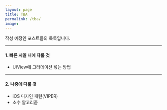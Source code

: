 ```yaml
---
layout: page
title: TBA
permalink: /tba/
image: 
---
```


작성 예정인 포스트들의 목록입니다.

---

#### 1. 빠른 시일 내에 다룰 것
* UIView에 그라데이션 넣는 방법

---

#### 2. 나중에 다룰 것
* iOS 디자인 패턴(VIPER)
* 소수 알고리즘